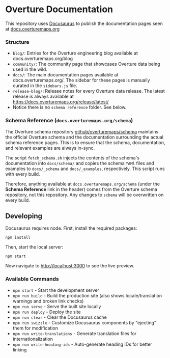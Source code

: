 # Overture Documentation

This repository uses [Docusaurus](https://docusaurus.io/) to publish the documentation pages seen at [docs.overturemaps.org](https://docs.overturemaps.org)

### Structure

- `blog/`: Entries for the Overture engineering blog available at docs.overturemaps.org/blog
- `community/`: The community page that showcases Overture data being used in the wild.
- `docs/`: The main documentation pages available at docs.overturemaps.org/. The sidebar for these pages is manually curated in the `sidebars.js` file.
- `release-blog/`: Release notes for every Overture data release. The latest release is always available at <https://docs.overturemaps.org/release/latest/>
- Notice there is no `schema reference` folder. See below.

### Schema Reference (`docs.overturemaps.org/schema`)

The Overture schema repository [github/overturemaps/schema](https://github.com/overturemaps/schema) maintains the official Overture schema and the documentation surrounding the actual schema reference pages. This is to ensure that the schema, documentation, and relevant examples are always in-sync.

The script `fetch_schema.sh` injects the contents of the schema's documentation into `docs/schema/` and copies the schema `YAMl` files and examples to `docs/_schema` and `docs/_examples`, respectively. This script runs with every build.

Therefore, anything available at `docs.overturemaps.org/schema` (under the **Schema Reference** link in the header) comes from the Overture schema repository, not this repository. Any changes to `schema` will be overwritten on every build.

## Developing

Docusaurus requires node.
First, install the required packages:

```shell
npm install
```

Then, start the local server:

```shell
npm start
```

Now navigate to <http://localhost:3000> to see the live preview.

### Available Commands

- `npm start` - Start the development server
- `npm run build` - Build the production site (also shows locale/translation warnings and broken link checks)
- `npm run serve` - Serve the built site locally
- `npm run deploy` - Deploy the site
- `npm run clear` - Clear the Docusaurus cache
- `npm run swizzle` - Customize Docusaurus components by "ejecting" them for modification
- `npm run write-translations` - Generate translation files for internationalization
- `npm run write-heading-ids` - Auto-generate heading IDs for better linking
